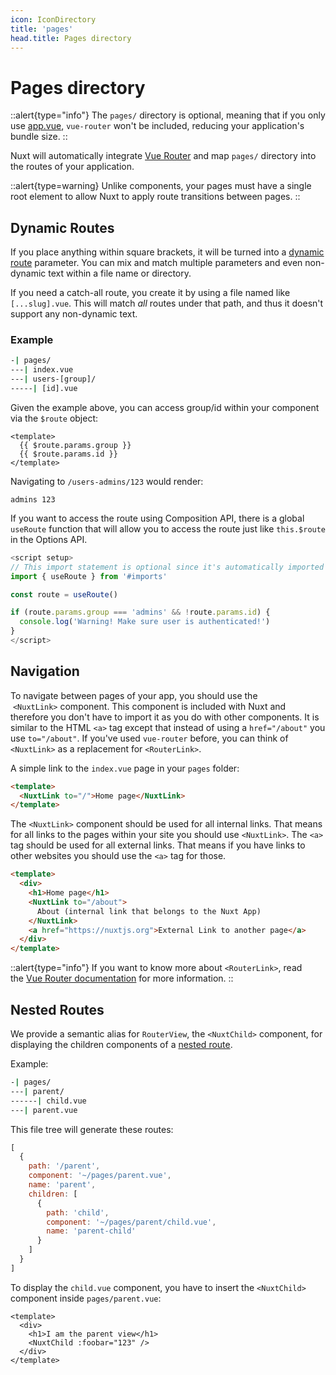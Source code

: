 ```yaml
---
icon: IconDirectory
title: 'pages'
head.title: Pages directory
---
```


# Pages directory

::alert{type="info"}
The `pages/` directory is optional, meaning that if you only use [app.vue](/docs/directory-structure/app), `vue-router` won't be included, reducing your application's bundle size.
::

Nuxt will automatically integrate [Vue Router](https://next.router.vuejs.org/) and map `pages/` directory into the routes of your application.

::alert{type=warning}
Unlike components, your pages must have a single root element to allow Nuxt to apply route transitions between pages.
::

## Dynamic Routes

If you place anything within square brackets, it will be turned into a [dynamic route](https://next.router.vuejs.org/guide/essentials/dynamic-matching.html) parameter. You can mix and match multiple parameters and even non-dynamic text within a file name or directory.

If you need a catch-all route, you create it by using a file named like `[...slug].vue`. This will match _all_ routes under that path, and thus it doesn't support any non-dynamic text.

### Example

```bash
-| pages/
---| index.vue
---| users-[group]/
-----| [id].vue
```

Given the example above, you can access group/id within your component via the `$route` object:

```vue
<template>
  {{ $route.params.group }}
  {{ $route.params.id }}
</template>
```

Navigating to `/users-admins/123` would render:

```text
admins 123
```

If you want to access the route using Composition API, there is a global `useRoute` function that will allow you to access the route just like `this.$route` in the Options API.

```js
<script setup>
// This import statement is optional since it's automatically imported by Nuxt.
import { useRoute } from '#imports'

const route = useRoute()

if (route.params.group === 'admins' && !route.params.id) {
  console.log('Warning! Make sure user is authenticated!')
}
</script>
```

## Navigation

To navigate between pages of your app, you should use the  `<NuxtLink>` component. This component is included with Nuxt and therefore you don't have to import it as you do with other components. It is similar to the HTML `<a>` tag except that instead of using a `href="/about"` you use `to="/about"`. If you've used `vue-router` before, you can think of `<NuxtLink>` as a replacement for `<RouterLink>`.

A simple link to the `index.vue` page in your `pages` folder:

```html
<template>
  <NuxtLink to="/">Home page</NuxtLink>
</template>
```

The `<NuxtLink>` component should be used for all internal links. That means for all links to the pages within your site you should use `<NuxtLink>`. The `<a>` tag should be used for all external links. That means if you have links to other websites you should use the `<a>` tag for those.

```html
<template>
  <div>
    <h1>Home page</h1>
    <NuxtLink to="/about">
      About (internal link that belongs to the Nuxt App)
    </NuxtLink>
    <a href="https://nuxtjs.org">External Link to another page</a>
  </div>
</template>
```

::alert{type="info"}
If you want to know more about `<RouterLink>`, read the [Vue Router documentation](https://next.router.vuejs.org/api/#router-link) for more information.
::

## Nested Routes

We provide a semantic alias for `RouterView`, the `<NuxtChild>` component, for displaying the children components of a [nested route](https://next.router.vuejs.org/guide/essentials/nested-routes.html).

Example:

```bash
-| pages/
---| parent/
------| child.vue
---| parent.vue
```

This file tree will generate these routes:

```js
[
  {
    path: '/parent',
    component: '~/pages/parent.vue',
    name: 'parent',
    children: [
      {
        path: 'child',
        component: '~/pages/parent/child.vue',
        name: 'parent-child'
      }
    ]
  }
]
```

To display the `child.vue` component, you have to insert the `<NuxtChild>` component inside `pages/parent.vue`:

```html{}[pages/parent.vue]
<template>
  <div>
    <h1>I am the parent view</h1>
    <NuxtChild :foobar="123" />
  </div>
</template>
```
